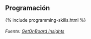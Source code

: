 ## Programación
{% include programming-skills.html %}
###### Fuente: [GetOnBoard Insights](https://insights.getonbrd.com/reports/tags-cloud)

